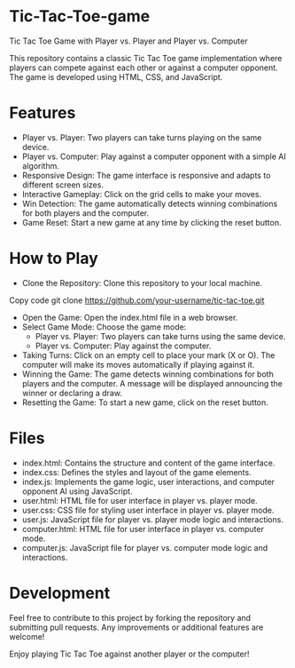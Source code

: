 # Tic-Tac-Toe-game

Tic Tac Toe Game with Player vs. Player and Player vs. Computer

This repository contains a classic Tic Tac Toe game implementation where players can compete against each other or against a computer opponent. The game is developed using HTML, CSS, and JavaScript.

# Features
* Player vs. Player: Two players can take turns playing on the same device.
* Player vs. Computer: Play against a computer opponent with a simple AI algorithm.
* Responsive Design: The game interface is responsive and adapts to different screen sizes.
* Interactive Gameplay: Click on the grid cells to make your moves.
* Win Detection: The game automatically detects winning combinations for both players and the computer.
* Game Reset: Start a new game at any time by clicking the reset button.

# How to Play
* Clone the Repository: Clone this repository to your local machine.

 Copy code
 git clone https://github.com/your-username/tic-tac-toe.git
* Open the Game: Open the index.html file in a web browser.
* Select Game Mode: Choose the game mode:
   * Player vs. Player: Two players can take turns using the same device.
   * Player vs. Computer: Play against the computer.
* Taking Turns: Click on an empty cell to place your mark (X or O). The computer will make its moves automatically if playing against it.
* Winning the Game: The game detects winning combinations for both players and the computer. A message will be displayed announcing the winner or declaring a draw.
* Resetting the Game: To start a new game, click on the reset button.

# Files
* index.html: Contains the structure and content of the game interface.
* index.css: Defines the styles and layout of the game elements.
* index.js: Implements the game logic, user interactions, and computer opponent AI using JavaScript.
* user.html: HTML file for user interface in player vs. player mode.
* user.css: CSS file for styling user interface in player vs. player mode.
* user.js: JavaScript file for player vs. player mode logic and interactions.
* computer.html: HTML file for user interface in player vs. computer mode.
* computer.js: JavaScript file for player vs. computer mode logic and interactions.

# Development
Feel free to contribute to this project by forking the repository and submitting pull requests. Any improvements or additional features are welcome!

Enjoy playing Tic Tac Toe against another player or the computer!
